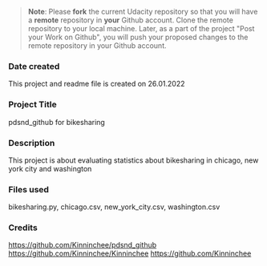 >**Note**: Please **fork** the current Udacity repository so that you will have a **remote** repository in **your** Github account. Clone the remote repository to your local machine. Later, as a part of the project "Post your Work on Github", you will push your proposed changes to the remote repository in your Github account.

### Date created
This project and readme file is created on 26.01.2022

### Project Title
pdsnd_github for bikesharing

### Description
This project is about evaluating statistics about bikesharing in chicago, new york city and washington

### Files used
bikesharing.py, chicago.csv, new_york_city.csv, washington.csv

### Credits
https://github.com/Kinninchee/pdsnd_github
https://github.com/Kinninchee/Kinninchee
https://github.com/Kinninchee
